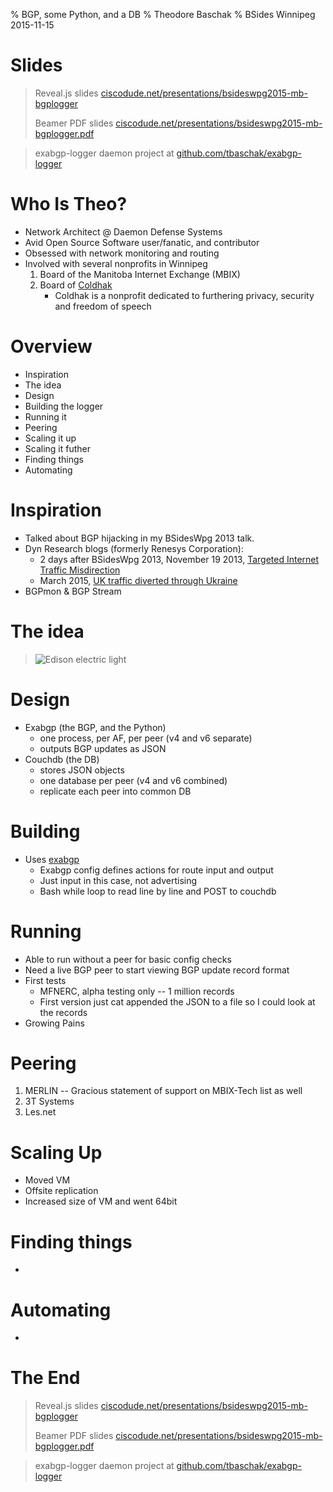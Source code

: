 % BGP, some Python, and a DB
% Theodore Baschak
% BSides Winnipeg 2015-11-15

# Slides

> Reveal.js slides [ciscodude.net/presentations/bsideswpg2015-mb-bgplogger](https://ciscodude.net/presentations/bbsideswpg2015-mb-bgplogger)
> 
> Beamer PDF slides [ciscodude.net/presentations/bsideswpg2015-mb-bgplogger.pdf](https://ciscodude.net/presentations/bbsideswpg2015-mb-bgplogger.pdf)

> exabgp-logger daemon project at [github.com/tbaschak/exabgp-logger](https://github.com/tbaschak/exabgp-logger)

# Who Is Theo?

* Network Architect @ Daemon Defense Systems
* Avid Open Source Software user/fanatic, and contributor
* Obsessed with network monitoring and routing
* Involved with several nonprofits in Winnipeg
	1. Board of the Manitoba Internet Exchange (MBIX)
	2. Board of [Coldhak](https://coldhak.ca)
		*	Coldhak is a nonprofit dedicated to furthering privacy, security and freedom of speech

# Overview

* Inspiration
* The idea
* Design
* Building the logger
* Running it
* Peering
* Scaling it up
* Scaling it futher
* Finding things
* Automating

# Inspiration

* Talked about BGP hijacking in my BSidesWpg 2013 talk.
* Dyn Research blogs (formerly Renesys Corporation):
	* 2 days after BSidesWpg 2013, November 19 2013, [Targeted Internet Traffic Misdirection](http://research.dyn.com/2013/11/mitm-internet-hijacking/)
	* March 2015, [UK traffic diverted through Ukraine](http://research.dyn.com/2015/03/uk-traffic-diverted-ukraine/)
* BGPmon & BGP Stream

# The idea

> ![Edison electric light](http://scienceblogs.com/retrospectacle/wp-content/blogs.dir/463/files/2012/04/i-3530f86be619cdc7d42c13cdca188088-edison.bmp)

# Design

* Exabgp (the BGP, and the Python)
	* one process, per AF, per peer (v4 and v6 separate)
	* outputs BGP updates as JSON
* Couchdb (the DB)
	* stores JSON objects
	* one database per peer (v4 and v6 combined)
	* replicate each peer into common DB

# Building

* Uses [exabgp](https://github.com/Exa-Networks/exabgp)
	* Exabgp config defines actions for route input and output
	* Just input in this case, not advertising
	* Bash while loop to read line by line and POST to couchdb

# Running

* Able to run without a peer for basic config checks
* Need a live BGP peer to start viewing BGP update record format
* First tests
	* MFNERC, alpha testing only -- 1 million records
	* First version just cat appended the JSON to a file so I could look at the records
* Growing Pains

# Peering

1. MERLIN -- Gracious statement of support on MBIX-Tech list as well
2. 3T Systems
3. Les.net

# Scaling Up

* Moved VM
* Offsite replication
* Increased size of VM and went 64bit

# Finding things

* 

# Automating

* 

# The End

> Reveal.js slides [ciscodude.net/presentations/bsideswpg2015-mb-bgplogger](https://ciscodude.net/presentations/bbsideswpg2015-mb-bgplogger)
> 
> Beamer PDF slides [ciscodude.net/presentations/bsideswpg2015-mb-bgplogger.pdf](https://ciscodude.net/presentations/bbsideswpg2015-mb-bgplogger.pdf)

> exabgp-logger daemon project at [github.com/tbaschak/exabgp-logger](https://github.com/tbaschak/exabgp-logger)
